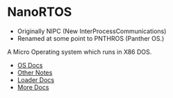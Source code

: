 
# NanoRTOS

- Originally NIPC (New InterProcessCommunications)
- Renamed at some point to PNTHROS  (Panther OS.)

A Micro Operating system which runs in X86 DOS.

 - [OS Docs](COMMON.IPC/OS.DOC)
 - [Other Notes](COMMON.IPC/PANTHER.DOC)
 - [Loader Docs](COMMON.IPC/LOADER.DOC)
 - [More Docs](SOFTWARE.DOC)


